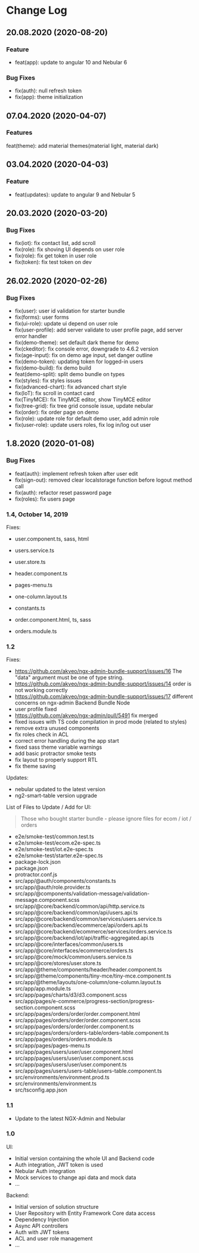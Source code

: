 # Change Log

## 20.08.2020 (2020-08-20)

### Feature
* feat(app): update to angular 10 and Nebular 6

### Bug Fixes
* fix(auth): null refresh token
* fix(app): theme initialization

## 07.04.2020 (2020-04-07)

### Features
feat(theme): add material themes(material light, material dark)

## 03.04.2020 (2020-04-03)

### Feature
* feat(updates): update to angular 9 and Nebular 5

## 20.03.2020 (2020-03-20)

### Bug Fixes
* fix(iot): fix contact list, add scroll
* fix(role): fix shoving UI depends on user role
* fix(role): fix get token in user role
* fix(token): fix test token on dev

## 26.02.2020 (2020-02-26)
### Bug Fixes

* fix(user): user id validation for starter bundle
* fix(forms): user forms
* fix(ui-role): update ui depend on user role
* fix(user-profile): add server validate to user profile page, add server error handler
* fix(demo-theme): set default dark theme for demo 
* fix(ckeditor): fix console error, downgrade to 4.6.2 version 
* fix(age-input): fix on demo age input, set danger outline 
* fix(demo-token): updating token for logged-in users 
* fix(demo-build): fix demo build 
* feat(demo-split): split demo bundle on types 
* fix(styles): fix styles issues 
* fix(advanced-chart): fix advanced chart style 
* fix(IoT): fix scroll in contact card 
* fix(TinyMCE): fix TinyMCE editor, show TinyMCE editor 
* fix(tree-grid): fix tree grid console issue, update nebular 
* fix(order): fix order page on demo
* fix(role): update role for default demo user, add admin role 
* fix(user-role): update users roles, fix log in/log out user 

<a name="1.8.2020"></a>
## 1.8.2020 (2020-01-08)


### Bug Fixes

* feat(auth): implement refresh token after user edit
* fix(sign-out): removed clear localstorage function before logout method call
* fix(auth): refactor reset password page
* fix(roles): fix users page

### 1.4, October 14, 2019

Fixes:

 - user.component.ts, sass, html
 - users.service.ts
 - user.store.ts
 - header.component.ts
 - pages-menu.ts
 - one-column.layout.ts
 - constants.ts

 - order.component.html, ts, sass
 - orders.module.ts

### 1.2

Fixes:
 - https://github.com/akveo/ngx-admin-bundle-support/issues/16 The "data" argument must be one of type string. 
 - https://github.com/akveo/ngx-admin-bundle-support/issues/14 order is not working correctly 
 - https://github.com/akveo/ngx-admin-bundle-support/issues/17 different concerns on ngx-admin Backend Bundle Node
 - user profile fixed
 - https://github.com/akveo/ngx-admin/pull/5491 fix merged
 - fixed issues with TS code compilation in prod mode (related to styles)
 - remove extra unused components
 - fix roles check in ACL
 - correct error handling during the app start
 - fixed sass theme variable warnings
 - add basic protractor smoke tests
 - fix layout to properly support RTL
 - fix theme saving 

Updates:
 - nebular updated to the latest version
 - ng2-smart-table version upgrade

List of Files to Update / Add for UI:
> Those who bought starter bundle - please ignore files for ecom / iot / orders

 - e2e/smoke-test/common.test.ts
 - e2e/smoke-test/ecom.e2e-spec.ts
 - e2e/smoke-test/iot.e2e-spec.ts
 - e2e/smoke-test/starter.e2e-spec.ts
 - package-lock.json
 - package.json
 - protractor.conf.js
 - src/app/@auth/components/constants.ts
 - src/app/@auth/role.provider.ts
 - src/app/@components/validation-message/validation-message.component.scss
 - src/app/@core/backend/common/api/http.service.ts
 - src/app/@core/backend/common/api/users.api.ts
 - src/app/@core/backend/common/services/users.service.ts
 - src/app/@core/backend/ecommerce/api/orders.api.ts
 - src/app/@core/backend/ecommerce/services/orders.service.ts
 - src/app/@core/backend/iot/api/traffic-aggregated.api.ts
 - src/app/@core/interfaces/common/users.ts
 - src/app/@core/interfaces/ecommerce/orders.ts
 - src/app/@core/mock/common/users.service.ts
 - src/app/@core/stores/user.store.ts
 - src/app/@theme/components/header/header.component.ts
 - src/app/@theme/components/tiny-mce/tiny-mce.component.ts
 - src/app/@theme/layouts/one-column/one-column.layout.ts
 - src/app/app.module.ts
 - src/app/pages/charts/d3/d3.component.scss
 - src/app/pages/e-commerce/progress-section/progress-section.component.scss
 - src/app/pages/orders/order/order.component.html
 - src/app/pages/orders/order/order.component.scss
 - src/app/pages/orders/order/order.component.ts
 - src/app/pages/orders/orders-table/orders-table.component.ts
 - src/app/pages/orders/orders.module.ts
 - src/app/pages/pages-menu.ts
 - src/app/pages/users/user/user.component.html
 - src/app/pages/users/user/user.component.scss
 - src/app/pages/users/user/user.component.ts
 - src/app/pages/users/users-table/users-table.component.ts
 - src/environments/environment.prod.ts
 - src/environments/environment.ts
 - src/tsconfig.app.json

### 1.1

 - Update to the latest NGX-Admin and Nebular

### 1.0

UI: 

 - Initial version containing the whole UI and Backend code
 - Auth integration, JWT token is used
 - Nebular Auth integration
 - Mock services to change api data and mock data
 - ...

Backend:

 - Initial version of solution structure
 - User Repository with Entity Framework Core data access
 - Dependency Injection
 - Async API controllers
 - Auth with JWT tokens
 - ACL and user role management
 - ...

